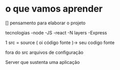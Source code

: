 # o que vamos aprender 
[] pensamento para elaborar o projeto




tecnologias
-node
-JS
-react
-N layers
-Express




1 src = source ( oi código fonte )-> seu codigo fonte

fora do src arquivos de configuração

Server que sustenta uma aplicação 
